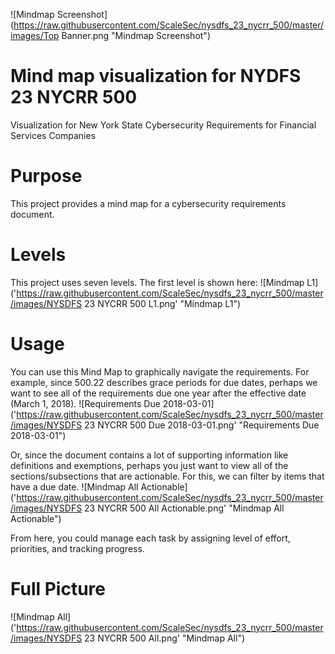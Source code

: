 ![Mindmap Screenshot](https://raw.githubusercontent.com/ScaleSec/nysdfs_23_nycrr_500/master/images/Top Banner.png "Mindmap Screenshot")

# Mind map visualization for NYDFS 23 NYCRR 500
Visualization for New York State Cybersecurity Requirements for Financial Services Companies

# Purpose
This project provides a mind map for a cybersecurity requirements document.

# Levels
This project uses seven levels. The first level is shown here:
![Mindmap L1]('https://raw.githubusercontent.com/ScaleSec/nysdfs_23_nycrr_500/master/images/NYSDFS 23 NYCRR 500 L1.png' "Mindmap L1")

# Usage
You can use this Mind Map to graphically navigate the requirements. For example, since 500.22 describes grace periods for due dates, perhaps we want to see all of the requirements due one year after the effective date (March 1, 2018).
![Requirements Due 2018-03-01]('https://raw.githubusercontent.com/ScaleSec/nysdfs_23_nycrr_500/master/images/NYSDFS 23 NYCRR 500 Due 2018-03-01.png' "Requirements Due 2018-03-01")

Or, since the document contains a lot of supporting information like definitions and exemptions, perhaps you just want to view all of the sections/subsections that are actionable. For this, we can filter by items that have a due date.
![Mindmap All Actionable]('https://raw.githubusercontent.com/ScaleSec/nysdfs_23_nycrr_500/master/images/NYSDFS 23 NYCRR 500 All Actionable.png' "Mindmap All Actionable")

From here, you could manage each task by assigning level of effort, priorities, and tracking progress.

# Full Picture
![Mindmap All]('https://raw.githubusercontent.com/ScaleSec/nysdfs_23_nycrr_500/master/images/NYSDFS 23 NYCRR 500 All.png' "Mindmap All")